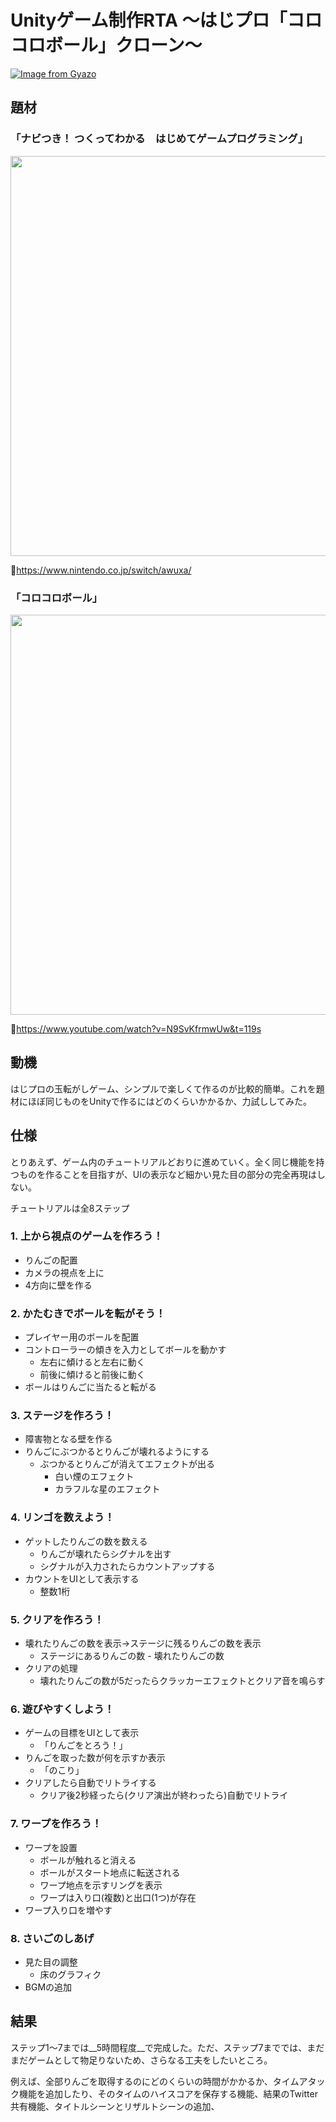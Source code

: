 # Unityゲーム制作RTA 〜はじプロ「コロコロボール」クローン〜

[![Image from Gyazo](https://i.gyazo.com/d3a2489cf39bb791666d88fb31f93dd9.gif)](https://gyazo.com/d3a2489cf39bb791666d88fb31f93dd9)

## 題材
### 「ナビつき！ つくってわかる　はじめてゲームプログラミング」
<img src="https://user-images.githubusercontent.com/40447362/128122388-736af07b-3464-4770-a475-42cf17d7425f.png" width=640>

🔗https://www.nintendo.co.jp/switch/awuxa/

### 「コロコロボール」
<img width="640" src="https://user-images.githubusercontent.com/40447362/128122638-9fd60413-f605-477e-8323-1ecde808e7d5.png">

🔗https://www.youtube.com/watch?v=N9SvKfrmwUw&t=119s

## 動機

はじプロの玉転がしゲーム、シンプルで楽しくて作るのが比較的簡単。これを題材にほぼ同じものをUnityで作るにはどのくらいかかるか、力試ししてみた。



## 仕様

とりあえず、ゲーム内のチュートリアルどおりに進めていく。全く同じ機能を持つものを作ることを目指すが、UIの表示など細かい見た目の部分の完全再現はしない。

チュートリアルは全8ステップ

### 1. 上から視点のゲームを作ろう！

- りんごの配置
- カメラの視点を上に
- 4方向に壁を作る



### 2. かたむきでボールを転がそう！

- プレイヤー用のボールを配置
- コントローラーの傾きを入力としてボールを動かす
  - 左右に傾けると左右に動く
  - 前後に傾けると前後に動く
- ボールはりんごに当たると転がる



### 3. ステージを作ろう！

- 障害物となる壁を作る
- りんごにぶつかるとりんごが壊れるようにする
  - ぶつかるとりんごが消えてエフェクトが出る
    - 白い煙のエフェクト
    - カラフルな星のエフェクト



### 4. リンゴを数えよう！

- ゲットしたりんごの数を数える
  - りんごが壊れたらシグナルを出す
  - シグナルが入力されたらカウントアップする
- カウントをUIとして表示する
  - 整数1桁



### 5. クリアを作ろう！

- 壊れたりんごの数を表示→ステージに残るりんごの数を表示
  - ステージにあるりんごの数 - 壊れたりんごの数
- クリアの処理
  - 壊れたりんごの数が5だったらクラッカーエフェクトとクリア音を鳴らす



### 6. 遊びやすくしよう！

- ゲームの目標をUIとして表示
  - 「りんごをとろう！」
- りんごを取った数が何を示すか表示
  - 「のこり」
- クリアしたら自動でリトライする
  - クリア後2秒経ったら(クリア演出が終わったら)自動でリトライ



### 7. ワープを作ろう！

- ワープを設置
  - ボールが触れると消える
  - ボールがスタート地点に転送される
  - ワープ地点を示すリングを表示
  - ワープは入り口(複数)と出口(1つ)が存在
- ワープ入り口を増やす



### 8. さいごのしあげ

- 見た目の調整
  - 床のグラフィク
- BGMの追加


## 結果
ステップ1〜7までは__5時間程度__で完成した。ただ、ステップ7まででは、まだまだゲームとして物足りないため、さらなる工夫をしたいところ。

例えば、全部りんごを取得するのにどのくらいの時間がかかるか、タイムアタック機能を追加したり、そのタイムのハイスコアを保存する機能、結果のTwitter共有機能、タイトルシーンとリザルトシーンの追加、

